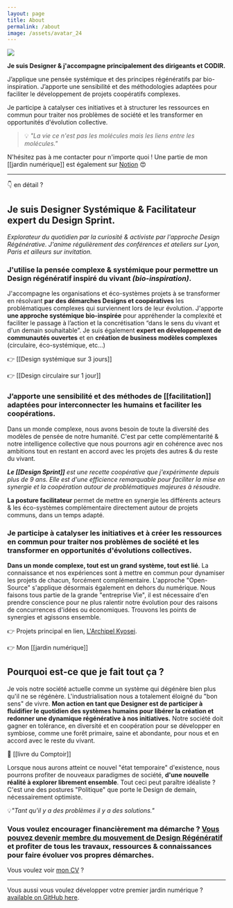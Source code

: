 ```yaml
---
layout: page
title: About
permalink: /about
image: /assets/avatar_24
---
```

![]({{page.image}})

**Je suis Designer & j'accompagne principalement des dirigeants et CODIR.** 

J’applique une pensée systémique et des principes régénératifs par bio-inspiration. 
J’apporte une sensibilité et des méthodologies adaptées pour faciliter le développement de projets coopératifs complexes.

Je participe à catalyser ces initiatives et à structurer les ressources en commun pour traiter nos problèmes de société et les transformer en opportunités d'évolution collective.

> 💡 _"La vie ce n'est pas les molécules mais les liens entre les molécules."_



N'hésitez pas à me contacter pour n'importe quoi ! Une partie de mon [[jardin numérique]] est également sur [Notion](https://www.notion.so/liutnotes/Explorer-cr-er-ensemble-a39dc93057aa45999a87feffe61ed956) 😍

---

👇 en détail ?

## Je suis Designer Systémique & Facilitateur expert du Design Sprint.

_Explorateur du quotidien par la curiosité & activiste par l'approche Design Régénérative. J'anime régulièrement des conférences et ateliers sur Lyon, Paris et ailleurs sur invitation._

### J'utilise la pensée complexe & systémique pour permettre un Design régénératif inspiré du vivant _(bio-inspiration)_. 

J'accompagne les organisations et éco-systèmes projets à se transformer en résolvant **par des démarches Designs et coopératives** les problématiques complexes qui surviennent lors de leur évolution. J'apporte **une approche systémique bio-inspirée** pour appréhender la complexité et faciliter le passage à l’action et la concrétisation “dans le sens du vivant et d'un demain souhaitable”. Je suis également **expert en développement de communautés ouvertes** et en **création de business modèles complexes** (circulaire, éco-systémique, etc…)  

👉 [[Design systémique sur 3 jours]]

👉 [[Design circulaire sur 1 jour]]

### J’apporte une sensibilité et des méthodes de [[facilitation]] adaptées pour interconnecter les humains et faciliter les coopérations. 

Dans un monde complexe, nous avons besoin de toute la diversité des modèles de pensée de notre humanité. C'est par cette complémentarité & notre intelligence collective que nous pourrons agir en cohérence avec nos ambitions tout en restant en accord avec les projets des autres & du reste du vivant.

_**Le [[Design Sprint]]**_ _est une recette coopérative que j'expérimente depuis plus de 9 ans. Elle est d'une efficience remarquable pour faciliter la mise en synergie et la coopération autour de problématiques majeures à résoudre._

**La posture facilitateur** permet de mettre en synergie les différents acteurs & les éco-systèmes complémentaire directement autour de projets communs, dans un temps adapté.

### Je participe à catalyser les initiatives et à créer les ressources en commun pour traiter nos problèmes de société et les transformer en opportunités d'évolutions collectives.  

**Dans un monde complexe, tout est un grand système, tout est lié**. La connaissance et nos expériences sont à mettre en commun pour dynamiser les projets de chacun, forcément complémentaire. L'approche "Open-Source" s'applique désormais également en dehors du numérique. Nous faisons tous partie de la grande "entreprise Vie", il est nécessaire d'en prendre conscience pour ne plus ralentir notre évolution pour des raisons de concurrences d'idées ou économiques. Trouvons les points de synergies et agissons ensemble.

👉 Projets principal en lien, [L'Archipel Kyosei](https://archipelkyosei.com/ "Link: https://archipelkyosei.com").

👉 Mon [[jardin numérique]]

## Pourquoi est-ce que je fait tout ça ?

Je vois notre société actuelle comme un système qui dégénère bien plus qu'il ne se régénère. L'industrialisation nous a totalement éloigné du "bon sens" de vivre. **Mon action en tant que Designer est de participer à fluidifier le quotidien des systèmes humains pour libérer la création et redonner une dynamique régénérative à nos initiatives.** Notre société doit gagner en tolérance, en diversité et en coopération pour se développer en symbiose, comme une forêt primaire, saine et abondante, pour nous et en accord avec le reste du vivant.

📕 [[livre du Comptoir]]

Lorsque nous aurons atteint ce nouvel "état temporaire" d'existence, nous pourrons profiter de nouveaux paradigmes de société, **d'une nouvelle réalité à explorer librement ensemble**. Tout ceci peut paraître idéaliste ? C'est une des postures "Politique" que porte le Design de demain, nécessairement optimiste.

💡_"Tant qu'il y a des problèmes il y a des solutions."_

### Vous voulez encourager financièrement ma démarche ? [Vous pouvez devenir membre du mouvement de Design Régénératif](https://www.buymeacoffee.com/liut "Link: https://www.buymeacoffee.com/liut") et profiter de tous les travaux, ressources & connaissances pour faire évoluer vos propres démarches.

Vous voulez voir [mon CV](https://standardresume.co/r/W8FdUb9_QUu4fymQ-9xdz "Link: https://standardresume.co/r/W8FdUb9_QUu4fymQ-9xdz") ?

---
Vous aussi vous voulez développer votre premier jardin numérique ?
[available on GitHub here](https://github.com/maximevaillancourt/digital-garden-jekyll-template).

<style>
  .wrapper {
    max-width: 46em;
  }
</style>